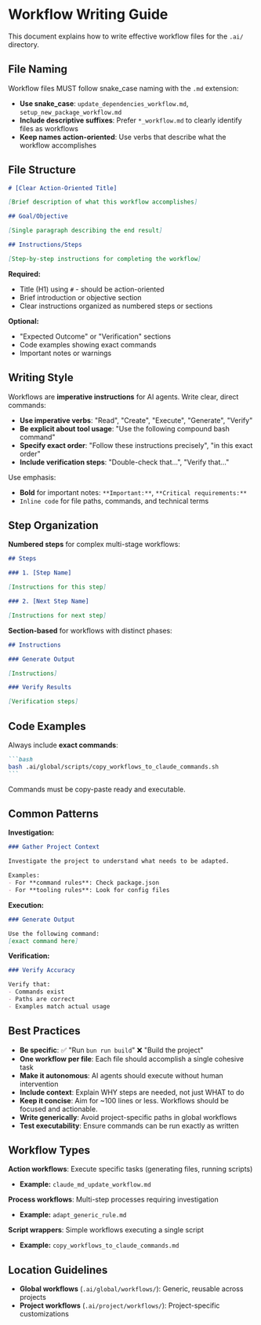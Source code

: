 # Workflow Writing Guide

This document explains how to write effective workflow files for the `.ai/` directory.

## File Naming

Workflow files MUST follow snake_case naming with the `.md` extension:

- **Use snake_case**: `update_dependencies_workflow.md`, `setup_new_package_workflow.md`
- **Include descriptive suffixes**: Prefer `*_workflow.md` to clearly identify files as workflows
- **Keep names action-oriented**: Use verbs that describe what the workflow accomplishes

## File Structure

```markdown
# [Clear Action-Oriented Title]

[Brief description of what this workflow accomplishes]

## Goal/Objective

[Single paragraph describing the end result]

## Instructions/Steps

[Step-by-step instructions for completing the workflow]
```

**Required:**
- Title (H1) using `#` - should be action-oriented
- Brief introduction or objective section
- Clear instructions organized as numbered steps or sections

**Optional:**
- "Expected Outcome" or "Verification" sections
- Code examples showing exact commands
- Important notes or warnings

## Writing Style

Workflows are **imperative instructions** for AI agents. Write clear, direct commands:

- **Use imperative verbs**: "Read", "Create", "Execute", "Generate", "Verify"
- **Be explicit about tool usage**: "Use the following compound bash command"
- **Specify exact order**: "Follow these instructions precisely", "in this exact order"
- **Include verification steps**: "Double-check that...", "Verify that..."

Use emphasis:
- **Bold** for important notes: `**Important:**`, `**Critical requirements:**`
- `Inline code` for file paths, commands, and technical terms

## Step Organization

**Numbered steps** for complex multi-stage workflows:

```markdown
## Steps

### 1. [Step Name]

[Instructions for this step]

### 2. [Next Step Name]

[Instructions for next step]
```

**Section-based** for workflows with distinct phases:

```markdown
## Instructions

### Generate Output

[Instructions]

### Verify Results

[Verification steps]
```

## Code Examples

Always include **exact commands**:

````markdown
```bash
bash .ai/global/scripts/copy_workflows_to_claude_commands.sh
```
````

Commands must be copy-paste ready and executable.

## Common Patterns

**Investigation:**
```markdown
### Gather Project Context

Investigate the project to understand what needs to be adapted.

Examples:
- For **command rules**: Check package.json
- For **tooling rules**: Look for config files
```

**Execution:**
```markdown
### Generate Output

Use the following command:
[exact command here]
```

**Verification:**
```markdown
### Verify Accuracy

Verify that:
- Commands exist
- Paths are correct
- Examples match actual usage
```

## Best Practices

- **Be specific**: ✅ "Run `bun run build`" ❌ "Build the project"
- **One workflow per file**: Each file should accomplish a single cohesive task
- **Make it autonomous**: AI agents should execute without human intervention
- **Include context**: Explain WHY steps are needed, not just WHAT to do
- **Keep it concise**: Aim for ~100 lines or less. Workflows should be focused and actionable.
- **Write generically**: Avoid project-specific paths in global workflows
- **Test executability**: Ensure commands can be run exactly as written

## Workflow Types

**Action workflows**: Execute specific tasks (generating files, running scripts)
- **Example:** `claude_md_update_workflow.md`

**Process workflows**: Multi-step processes requiring investigation
- **Example:** `adapt_generic_rule.md`

**Script wrappers**: Simple workflows executing a single script
- **Example:** `copy_workflows_to_claude_commands.md`

## Location Guidelines

- **Global workflows** (`.ai/global/workflows/`): Generic, reusable across projects
- **Project workflows** (`.ai/project/workflows/`): Project-specific customizations
